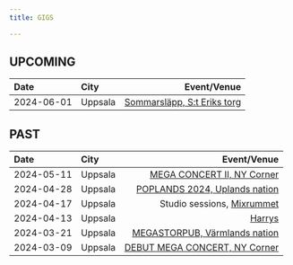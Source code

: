 ```yaml
---
title: GIGS

---
```


## UPCOMING
| Date  | City |  Event/Venue  |
| :--------- | :-------- | ---------: |
| 2024-06-01 | Uppsala | [Sommarsläpp, S:t Eriks torg](https://www.facebook.com/events/927040068819857) 	| 

## PAST
| Date  | City |  Event/Venue  |
| :--------- | :-------- | ---------: |
| 2024-05-11 | Uppsala | [MEGA CONCERT II, NY Corner](https://www.facebook.com/events/959992072178431) 	| 
| 2024-04-28 | Uppsala | [POPLANDS 2024, Uplands nation](https://www.facebook.com/events/2741400049356809) 	| 
| 2024-04-17 | Uppsala | Studio sessions, [Mixrummet](https://www.mixrummet.com/) | 
| 2024-04-13 | Uppsala | [Harrys](https://www.facebook.com/events/1567399097377138)	| 
| 2024-03-21 | Uppsala | [MEGASTORPUB, Värmlands nation](https://www.facebook.com/events/427681636373163) 	| 
| 2024-03-09 | Uppsala | [DEBUT MEGA CONCERT, NY Corner](https://www.facebook.com/events/2342812815905784) 	|  
